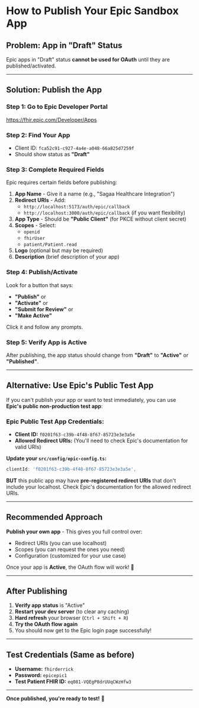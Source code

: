 # How to Publish Your Epic Sandbox App

## Problem: App in "Draft" Status

Epic apps in "Draft" status **cannot be used for OAuth** until they are published/activated.

---

## Solution: Publish the App

### **Step 1: Go to Epic Developer Portal**
https://fhir.epic.com/Developer/Apps

### **Step 2: Find Your App**
- Client ID: `fca52c91-c927-4a4e-a048-66a825d7259f`
- Should show status as **"Draft"**

### **Step 3: Complete Required Fields**

Epic requires certain fields before publishing:

1. **App Name** - Give it a name (e.g., "Sagaa Healthcare Integration")
2. **Redirect URIs** - Add:
   - `http://localhost:5173/auth/epic/callback`
   - `http://localhost:3000/auth/epic/callback` (if you want flexibility)
3. **App Type** - Should be **"Public Client"** (for PKCE without client secret)
4. **Scopes** - Select:
   - `openid`
   - `fhirUser`
   - `patient/Patient.read`
5. **Logo** (optional but may be required)
6. **Description** (brief description of your app)

### **Step 4: Publish/Activate**

Look for a button that says:
- **"Publish"** or
- **"Activate"** or  
- **"Submit for Review"** or
- **"Make Active"**

Click it and follow any prompts.

### **Step 5: Verify App is Active**

After publishing, the app status should change from **"Draft"** to **"Active"** or **"Published"**.

---

## Alternative: Use Epic's Public Test App

If you can't publish your app or want to test immediately, you can use **Epic's public non-production test app**:

### **Epic Public Test App Credentials:**
- **Client ID:** `f0201f63-c39b-4f48-8f67-85723e3e3a5e`
- **Allowed Redirect URIs:** (You'll need to check Epic's documentation for valid URIs)

**Update your `src/config/epic-config.ts`:**
```typescript
clientId: 'f0201f63-c39b-4f48-8f67-85723e3e3a5e',
```

**BUT** this public app may have **pre-registered redirect URIs** that don't include your localhost. Check Epic's documentation for the allowed redirect URIs.

---

## Recommended Approach

**Publish your own app** - This gives you full control over:
- Redirect URIs (you can use localhost)
- Scopes (you can request the ones you need)
- Configuration (customized for your use case)

Once your app is **Active**, the OAuth flow will work! 🎉

---

## After Publishing

1. **Verify app status** is "Active"
2. **Restart your dev server** (to clear any caching)
3. **Hard refresh** your browser (`Ctrl + Shift + R`)
4. **Try the OAuth flow again**
5. You should now get to the Epic login page successfully!

---

## Test Credentials (Same as before)
- **Username:** `fhirderrick`
- **Password:** `epicepic1`
- **Test Patient FHIR ID:** `eq081-VQEgP8drUUqCWzHfw3`

---

**Once published, you're ready to test!** 🚀
